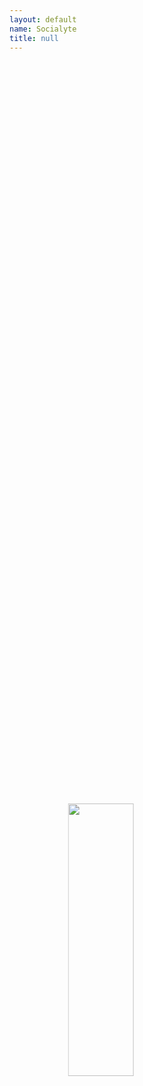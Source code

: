 ```yaml
---
layout: default
name: Socialyte
title: null
---
```


<a href="https://www.socialyte.net"><img style="width: 33%; position: absolute; top: 50%; left: 50%; margin-right: -50%; transform: translate(-50%, -50%)" src="https://avatars.githubusercontent.com/u/81434770" /></a>
